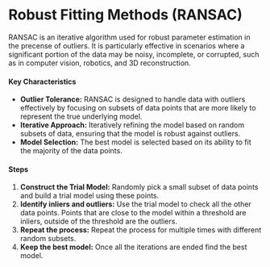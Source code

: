 # Robust Fitting Methods (RANSAC)
RANSAC is an iterative algorithm used for robust parameter estimation in the precense of outliers. It is particularly effective in scenarios where a significant portion of the data may be noisy, incomplete, or corrupted, such as in computer vision, robotics, and 3D reconstruction.

#### Key Characteristics
- **Outlier Tolerance:** RANSAC is designed to handle data with outliers effectively by focusing on subsets of data points that are more likely to represent the true underlying model.
- **Iterative Approach:** Iteratively refining the model based on random subsets of data, ensuring that the model is robust against outliers.
- **Model Selection:** The best model is selected based on its ability to fit the majority of the data points.

#### Steps
1. **Construct the Trial Model:** Randomly pick a small subset of data points and build a trial model using these points.
2. **Identify inliers and outliers:** Use the trial model to check all the other data points. Points that are close to the model within a threshold are inliers, outside of the threshold are the outliers.
3. **Repeat the process:** Repeat the process for multiple times with different random subsets.
4. **Keep the best model:** Once all the iterations are ended find the best model.
